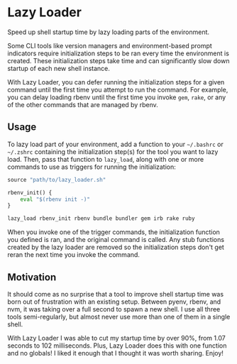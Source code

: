 # Lazy Loader

Speed up shell startup time by lazy loading parts of the environment.

Some CLI tools like version managers and environment-based prompt indicators
require initialization steps to be ran every time the environment is created.
These initialization steps take time and can significantly slow down startup
of each new shell instance.

With Lazy Loader, you can defer running the initialization steps for a given
command until the first time you attempt to run the command. For example, you
can delay loading rbenv until the first time you invoke `gem`, `rake`, or any
of the other commands that are managed by rbenv.

## Usage

To lazy load part of your environment, add a function to your `~/.bashrc` or
`~/.zshrc` containing the initialization step(s) for the tool you want to lazy
load. Then, pass that function to `lazy_load`, along with one or more commands
to use as triggers for running the initialization:

```python
source "path/to/lazy_loader.sh"

rbenv_init() {
    eval "$(rbenv init -)"
}

lazy_load rbenv_init rbenv bundle bundler gem irb rake ruby
```

When you invoke one of the trigger commands, the initialization function you
defined is ran, and the original command is called. Any stub functions created
by the lazy loader are removed so the initialization steps don't get reran the
next time you invoke the command.

## Motivation

It should come as no surprise that a tool to improve shell startup time was
born out of frustration with an existing setup. Between pyenv, rbenv, and nvm,
it was taking over a full second to spawn a new shell. I use all three tools
semi-regularly, but almost never use more than one of them in a single shell.

With Lazy Loader I was able to cut my startup time by over 90%, from 1.07
seconds to 102 milliseconds. Plus, Lazy Loader does this with one function and
no globals! I liked it enough that I thought it was worth sharing. Enjoy!
